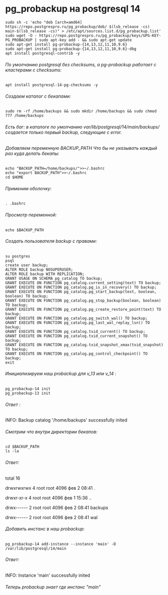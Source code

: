 # pg_probackup на postgresql 14
```
sudo sh -c 'echo "deb [arch=amd64] https://repo.postgrespro.ru/pg_probackup/deb/ $(lsb_release -cs) main-$(lsb_release -cs)" > /etc/apt/sources.list.d/pg_probackup.list'
sudo wget -O - https://repo.postgrespro.ru/pg_probackup/keys/GPG-KEY-PG_PROBACKUP | sudo apt-key add - && sudo apt-get update
sudo apt-get install pg-probackup-{14,13,12,11,10,9.6}
sudo apt-get install pg-probackup-{14,13,12,11,10,9.6}-dbg
apt install postgresql-contrib -y
```
###### По умолчанию postgresql без checksums, а pg-probackup работает с кластерами c checksums:
```
apt install postgresql-14-pg-checksums -y
```
###### Создаем каталог с бекапами:
```
sudo rm -rf /home/backups && sudo mkdir /home/backups && sudo chmod 777 /home/backups
```
###### Есть баг: в каталоге по умолчанию var/lib/postgresql/14/main/backups/ создается только первый backup, следующие с error.
###### Добавляем переменную BACKUP_PATH Что бы не указывать каждый раз куда делать бекапы:
```
echo "BACKUP_PATH=/home/backups/">>~/.bashrc
echo "export BACKUP_PATH">>~/.bashrc
cd $HOME
```
###### Применим оболочку:
```
. .bashrc
```
###### Просмотр переменной:

```
echo $BACKUP_PATH
```
###### Создать пользователя backup с правами:
```
su postgres
psql
create user backup;
ALTER ROLE backup NOSUPERUSER;
ALTER ROLE backup WITH REPLICATION;
GRANT USAGE ON SCHEMA pg_catalog TO backup;
GRANT EXECUTE ON FUNCTION pg_catalog.current_setting(text) TO backup;
GRANT EXECUTE ON FUNCTION pg_catalog.pg_is_in_recovery() TO backup;
GRANT EXECUTE ON FUNCTION pg_catalog.pg_start_backup(text, boolean, boolean) TO backup;
GRANT EXECUTE ON FUNCTION pg_catalog.pg_stop_backup(boolean, boolean) TO backup;
GRANT EXECUTE ON FUNCTION pg_catalog.pg_create_restore_point(text) TO backup;
GRANT EXECUTE ON FUNCTION pg_catalog.pg_switch_wal() TO backup;
GRANT EXECUTE ON FUNCTION pg_catalog.pg_last_wal_replay_lsn() TO backup;
GRANT EXECUTE ON FUNCTION pg_catalog.txid_current() TO backup;
GRANT EXECUTE ON FUNCTION pg_catalog.txid_current_snapshot() TO backup;
GRANT EXECUTE ON FUNCTION pg_catalog.txid_snapshot_xmax(txid_snapshot) TO backup;
GRANT EXECUTE ON FUNCTION pg_catalog.pg_control_checkpoint() TO backup;
exit
```
###### Инициализируем наш probackup для v_13 или v_14 :
```
pg_probackup-14 init
pg_probackup-13 init
```
###### Ответ :
INFO: Backup catalog '/home/backups' successfully inited
###### Смотрим что внутри директории бекапов:
```
cd $BACKUP_PATH
ls -la
```
###### Ответ:
total 16

drwxrwxrwx 4 root root 4096 фев  2 08:41 .

drwxr-xr-x 4 root root 4096 фев  1 15:36 ..

drwx------ 2 root root 4096 фев  2 08:41 backups

drwx------ 2 root root 4096 фев  2 08:41 wal


###### Добавить инстанс в наш probackup:
```
pg_probackup-14 add-instance --instance 'main' -D /var/lib/postgresql/14/main
```
###### Ответ:
INFO: Instance 'main' successfully inited
###### Теперь probackup знает где инстанс "main"







